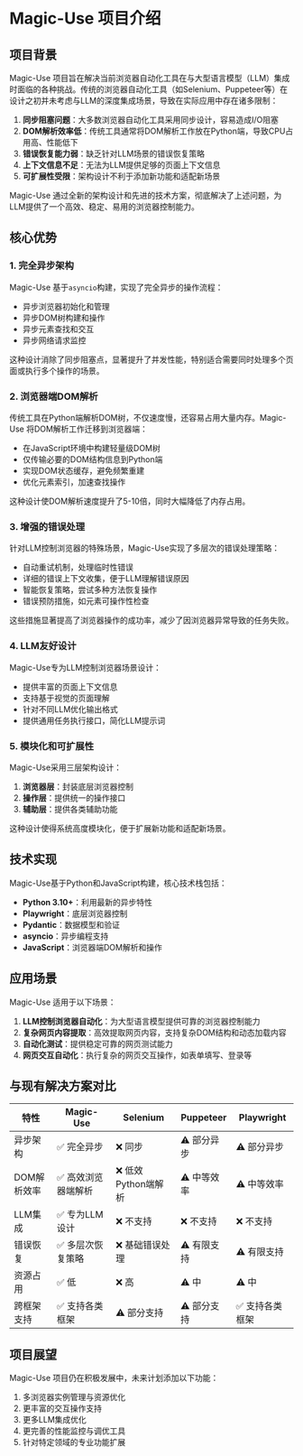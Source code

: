 # Magic-Use 项目介绍

## 项目背景

Magic-Use 项目旨在解决当前浏览器自动化工具在与大型语言模型（LLM）集成时面临的各种挑战。传统的浏览器自动化工具（如Selenium、Puppeteer等）在设计之初并未考虑与LLM的深度集成场景，导致在实际应用中存在诸多限制：

1. **同步阻塞问题**：大多数浏览器自动化工具采用同步设计，容易造成I/O阻塞
2. **DOM解析效率低**：传统工具通常将DOM解析工作放在Python端，导致CPU占用高、性能低下
3. **错误恢复能力弱**：缺乏针对LLM场景的错误恢复策略
4. **上下文信息不足**：无法为LLM提供足够的页面上下文信息
5. **可扩展性受限**：架构设计不利于添加新功能和适配新场景

Magic-Use 通过全新的架构设计和先进的技术方案，彻底解决了上述问题，为LLM提供了一个高效、稳定、易用的浏览器控制能力。

## 核心优势

### 1. 完全异步架构

Magic-Use 基于`asyncio`构建，实现了完全异步的操作流程：

- 异步浏览器初始化和管理
- 异步DOM树构建和操作
- 异步元素查找和交互
- 异步网络请求监控

这种设计消除了同步阻塞点，显著提升了并发性能，特别适合需要同时处理多个页面或执行多个操作的场景。

### 2. 浏览器端DOM解析

传统工具在Python端解析DOM树，不仅速度慢，还容易占用大量内存。Magic-Use 将DOM解析工作迁移到浏览器端：

- 在JavaScript环境中构建轻量级DOM树
- 仅传输必要的DOM结构信息到Python端
- 实现DOM状态缓存，避免频繁重建
- 优化元素索引，加速查找操作

这种设计使DOM解析速度提升了5-10倍，同时大幅降低了内存占用。

### 3. 增强的错误处理

针对LLM控制浏览器的特殊场景，Magic-Use实现了多层次的错误处理策略：

- 自动重试机制，处理临时性错误
- 详细的错误上下文收集，便于LLM理解错误原因
- 智能恢复策略，尝试多种方法恢复操作
- 错误预防措施，如元素可操作性检查

这些措施显著提高了浏览器操作的成功率，减少了因浏览器异常导致的任务失败。

### 4. LLM友好设计

Magic-Use专为LLM控制浏览器场景设计：

- 提供丰富的页面上下文信息
- 支持基于视觉的页面理解
- 针对不同LLM优化输出格式
- 提供通用任务执行接口，简化LLM提示词

### 5. 模块化和可扩展性

Magic-Use采用三层架构设计：

1. **浏览器层**：封装底层浏览器控制
2. **操作层**：提供统一的操作接口
3. **辅助层**：提供各类辅助功能

这种设计使得系统高度模块化，便于扩展新功能和适配新场景。

## 技术实现

Magic-Use基于Python和JavaScript构建，核心技术栈包括：

- **Python 3.10+**：利用最新的异步特性
- **Playwright**：底层浏览器控制
- **Pydantic**：数据模型和验证
- **asyncio**：异步编程支持
- **JavaScript**：浏览器端DOM解析和操作

## 应用场景

Magic-Use 适用于以下场景：

1. **LLM控制浏览器自动化**：为大型语言模型提供可靠的浏览器控制能力
2. **复杂网页内容提取**：高效提取网页内容，支持复杂DOM结构和动态加载内容
3. **自动化测试**：提供稳定可靠的网页测试能力
4. **网页交互自动化**：执行复杂的网页交互操作，如表单填写、登录等

## 与现有解决方案对比

| 特性 | Magic-Use | Selenium | Puppeteer | Playwright |
|------|-----------|----------|-----------|------------|
| 异步架构 | ✅ 完全异步 | ❌ 同步 | ⚠️ 部分异步 | ⚠️ 部分异步 |
| DOM解析效率 | ✅ 高效浏览器端解析 | ❌ 低效Python端解析 | ⚠️ 中等效率 | ⚠️ 中等效率 |
| LLM集成 | ✅ 专为LLM设计 | ❌ 不支持 | ❌ 不支持 | ❌ 不支持 |
| 错误恢复 | ✅ 多层次恢复策略 | ❌ 基础错误处理 | ⚠️ 有限支持 | ⚠️ 有限支持 |
| 资源占用 | ✅ 低 | ❌ 高 | ⚠️ 中 | ⚠️ 中 |
| 跨框架支持 | ✅ 支持各类框架 | ⚠️ 部分支持 | ⚠️ 部分支持 | ✅ 支持各类框架 |

## 项目展望

Magic-Use 项目仍在积极发展中，未来计划添加以下功能：

1. 多浏览器实例管理与资源优化
2. 更丰富的交互操作支持
3. 更多LLM集成优化
4. 更完善的性能监控与调优工具
5. 针对特定领域的专业功能扩展
